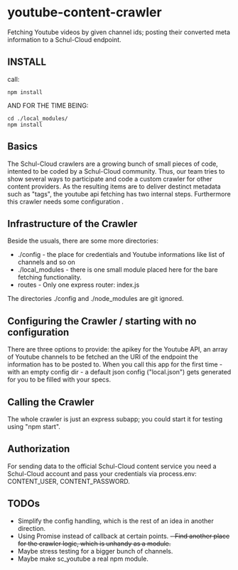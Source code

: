 # youtube-content-crawler
Fetching Youtube videos by given channel ids; posting their converted meta information to a Schul-Cloud endpoint.

## INSTALL
call: 
```
npm install
```
AND FOR THE TIME BEING:
``` 
cd ./local_modules/
npm install
```

## Basics
The Schul-Cloud crawlers are a growing bunch of small pieces of code, intented to be coded by a Schul-Cloud community. Thus, our team tries to show several ways to participate and code a custom crawler for other content providers.
As the resulting items are to deliver destinct metadata such as "tags", the youtube api fetching has two internal steps. Furthermore this crawler needs some configuration .


## Infrastructure of the Crawler
Beside the usuals, there are some more directories:
- ./config - the place for credentials and Youtube informations like list of channels and so on
- ./local_modules - there is one small module placed here for the bare fetching functionality.
- routes - Only one express router: index.js

The directories ./config and ./node_modules are git ignored.
 

## Configuring the Crawler / starting with no configuration 
There are three options to provide: the apikey for the Youtube API, an array of Youtube channels to be fetched an the URI of the endpoint the information has to be posted to. When you call this app for the first time - with an empty config dir - a default json config ("local.json") gets generated for you to be filled with your specs.

## Calling the Crawler
The whole crawler is just an express subapp; you could start it for testing using "npm start".

## Authorization
For sending data to the official Schul-Cloud content service you need a Schul-Cloud account and pass your credentials via process.env:
CONTENT_USER, CONTENT_PASSWORD.

## TODOs
- Simplify the config handling, which is the rest of an idea in another direction. 
- Using Promise instead of callback at certain points.
~~- Find another place for the crawler logic, which is unhandy as a module.~~
- Maybe stress testing for a bigger bunch of channels.
- Maybe make sc_youtube a real npm module.

